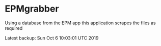 # EPMgrabber
Using a database from the EPM app this application scrapes the files as required


Latest backup: Sun Oct 6 10:03:01 UTC 2019
